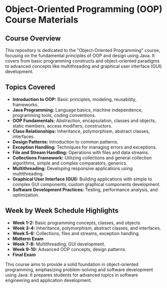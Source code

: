 # Object-Oriented Programming (OOP) Course Materials

## Course Overview

This repository is dedicated to the "Object-Oriented Programming" course, focusing on the fundamental principles of OOP and design using Java. It covers from basic programming constructs and object-oriented paradigms to advanced concepts like multithreading and graphical user interface (GUI) development.

## Topics Covered

- **Introduction to OOP:** Basic principles, modeling, reusability, frameworks.
- **Java Programming:** Language basics, machine independence, programming tools, coding conventions.
- **OOP Fundamentals:** Abstraction, encapsulation, classes and objects, static members, access modifiers, constructors.
- **Class Relationships:** Inheritance, polymorphism, abstract classes, interfaces.
- **Design Patterns:** Introduction to common patterns.
- **Exception Handling:** Techniques for managing errors and exceptions.
- **File and Stream Handling:** Operations with files and data streams.
- **Collections Framework:** Utilizing collections and general collection algorithms, simple and complex comparators, generics.
- **Multithreading:** Developing responsive applications using multithreading.
- **Graphical User Interface (GUI):** Building applications with simple to complex GUI components, custom graphical components development.
- **Software Development Practices:** Testing, performance analysis, and optimization.

## Week by Week Schedule Highlights

- **Week 1-2:** Basic programming concepts, classes, and objects.
- **Week 3-4:** Inheritance, polymorphism, abstract classes, and interfaces.
- **Week 5-6:** Collections, files and streams, exception handling.
- **Midterm Exam**
- **Week 7-8:** Multithreading, GUI development.
- **Week 9-10:** Advanced OOP concepts, design patterns.
- **Final Exam**

This course aims to provide a solid foundation in object-oriented programming, emphasizing problem-solving and software development using Java. It prepares students for advanced topics in software engineering and application development.
